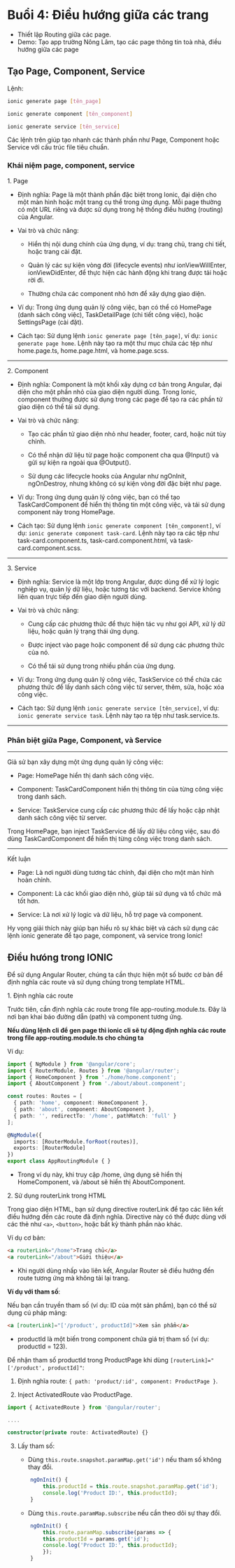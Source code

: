 # Buổi 4: Điều hướng giữa các trang

* Thiết lập Routing giữa các page.
* Demo: Tạo app trường Nông Lâm, tạo các page thông tin toà nhà, điều hướng giữa các page

## Tạo Page, Component, Service

Lệnh:

```bash
ionic generate page [tên_page]  

ionic generate component [tên_component]  

ionic generate service [tên_service]
```

Các lệnh trên giúp tạo nhanh các thành phần như Page, Component hoặc Service với cấu trúc file tiêu chuẩn.

### Khái niệm page, component, service

1\. Page

-   Định nghĩa: Page là một thành phần đặc biệt trong Ionic, đại diện cho một màn hình hoặc một trang cụ thể trong ứng dụng. Mỗi page thường có một URL riêng và được sử dụng trong hệ thống điều hướng (routing) của Angular.

-   Vai trò và chức năng:

    -   Hiển thị nội dung chính của ứng dụng, ví dụ: trang chủ, trang chi tiết, hoặc trang cài đặt.

    -   Quản lý các sự kiện vòng đời (lifecycle events) như ionViewWillEnter, ionViewDidEnter, để thực hiện các hành động khi trang được tải hoặc rời đi.

    -   Thường chứa các component nhỏ hơn để xây dựng giao diện.

-   Ví dụ: Trong ứng dụng quản lý công việc, bạn có thể có HomePage (danh sách công việc), TaskDetailPage (chi tiết công việc), hoặc SettingsPage (cài đặt).

-   Cách tạo: Sử dụng lệnh `ionic generate page [tên_page]`, ví dụ: `ionic generate page home`. Lệnh này tạo ra một thư mục chứa các tệp như home.page.ts, home.page.html, và home.page.scss.

* * * * *

2\. Component

-   Định nghĩa: Component là một khối xây dựng cơ bản trong Angular, đại diện cho một phần nhỏ của giao diện người dùng. Trong Ionic, component thường được sử dụng trong các page để tạo ra các phần tử giao diện có thể tái sử dụng.

-   Vai trò và chức năng:

    -   Tạo các phần tử giao diện nhỏ như header, footer, card, hoặc nút tùy chỉnh.

    -   Có thể nhận dữ liệu từ page hoặc component cha qua @Input() và gửi sự kiện ra ngoài qua @Output().

    -   Sử dụng các lifecycle hooks của Angular như ngOnInit, ngOnDestroy, nhưng không có sự kiện vòng đời đặc biệt như page.

-   Ví dụ: Trong ứng dụng quản lý công việc, bạn có thể tạo TaskCardComponent để hiển thị thông tin một công việc, và tái sử dụng component này trong HomePage.

-   Cách tạo: Sử dụng lệnh `ionic generate component [tên_component]`, ví dụ: `ionic generate component task-card`. Lệnh này tạo ra các tệp như task-card.component.ts, task-card.component.html, và task-card.component.scss.

* * * * *

3\. Service

-   Định nghĩa: Service là một lớp trong Angular, được dùng để xử lý logic nghiệp vụ, quản lý dữ liệu, hoặc tương tác với backend. Service không liên quan trực tiếp đến giao diện người dùng.

-   Vai trò và chức năng:

    -   Cung cấp các phương thức để thực hiện tác vụ như gọi API, xử lý dữ liệu, hoặc quản lý trạng thái ứng dụng.

    -   Được inject vào page hoặc component để sử dụng các phương thức của nó.

    -   Có thể tái sử dụng trong nhiều phần của ứng dụng.

-   Ví dụ: Trong ứng dụng quản lý công việc, TaskService có thể chứa các phương thức để lấy danh sách công việc từ server, thêm, sửa, hoặc xóa công việc.

-   Cách tạo: Sử dụng lệnh `ionic generate service [tên_service]`, ví dụ: `ionic generate service task`. Lệnh này tạo ra tệp như task.service.ts.

* * * * *

### Phân biệt giữa Page, Component, và Service

* * * * *

Giả sử bạn xây dựng một ứng dụng quản lý công việc:

-   Page: HomePage hiển thị danh sách công việc.

-   Component: TaskCardComponent hiển thị thông tin của từng công việc trong danh sách.

-   Service: TaskService cung cấp các phương thức để lấy hoặc cập nhật danh sách công việc từ server.

Trong HomePage, bạn inject TaskService để lấy dữ liệu công việc, sau đó dùng TaskCardComponent để hiển thị từng công việc trong danh sách.

* * * * *

Kết luận

-   Page: Là nơi người dùng tương tác chính, đại diện cho một màn hình hoàn chỉnh.

-   Component: Là các khối giao diện nhỏ, giúp tái sử dụng và tổ chức mã tốt hơn.

-   Service: Là nơi xử lý logic và dữ liệu, hỗ trợ page và component.

Hy vọng giải thích này giúp bạn hiểu rõ sự khác biệt và cách sử dụng các lệnh ionic generate để tạo page, component, và service trong Ionic!

## Điều hưóng trong IONIC

Để sử dụng Angular Router, chúng ta cần thực hiện một số bước cơ bản để định nghĩa các route và sử dụng chúng trong template HTML.

1\. Định nghĩa các route

Trước tiên, cần định nghĩa các route trong file app-routing.module.ts. Đây là nơi bạn khai báo đường dẫn (path) và component tương ứng.

**Nếu dùng lệnh cli để gen page thì ionic cli sẽ tự động định nghĩa các route trong file app-routing.module.ts cho chúng ta**

Ví dụ:

```typescript
import { NgModule } from '@angular/core';
import { RouterModule, Routes } from '@angular/router';
import { HomeComponent } from './home/home.component';
import { AboutComponent } from './about/about.component';

const routes: Routes = [
  { path: 'home', component: HomeComponent },
  { path: 'about', component: AboutComponent },
  { path: '', redirectTo: '/home', pathMatch: 'full' }
];

@NgModule({
  imports: [RouterModule.forRoot(routes)],
  exports: [RouterModule]
})
export class AppRoutingModule { }
```

-   Trong ví dụ này, khi truy cập /home, ứng dụng sẽ hiển thị HomeComponent, và /about sẽ hiển thị AboutComponent.

2\. Sử dụng routerLink trong HTML

Trong giao diện HTML, bạn sử dụng directive routerLink để tạo các liên kết điều hướng đến các route đã định nghĩa. Directive này có thể được dùng với các thẻ như `<a>`, `<button>`, hoặc bất kỳ thành phần nào khác.

Ví dụ cơ bản:

```html
<a routerLink="/home">Trang chủ</a>
<a routerLink="/about">Giới thiệu</a>
```

-   Khi người dùng nhấp vào liên kết, Angular Router sẽ điều hướng đến route tương ứng mà không tải lại trang.

**Ví dụ với tham số**:

Nếu bạn cần truyền tham số (ví dụ: ID của một sản phẩm), bạn có thể sử dụng cú pháp mảng:

```html
<a [routerLink]="['/product', productId]">Xem sản phẩm</a>
```

-   productId là một biến trong component chứa giá trị tham số (ví dụ: productId = 123).

Để nhận tham số productId trong ProductPage khi dùng `[routerLink]="['/product', productId]"`:

1.  Định nghĩa route: `{ path: 'product/:id', component: ProductPage }`.

2.  Inject ActivatedRoute vào ProductPage.

```ts
import { ActivatedRoute } from '@angular/router';

....

constructor(private route: ActivatedRoute) {}

```

3.  Lấy tham số:

    -   Dùng `this.route.snapshot.paramMap.get('id')` nếu tham số không thay đổi.

    ```ts
        ngOnInit() {
            this.productId = this.route.snapshot.paramMap.get('id');
            console.log('Product ID:', this.productId);
        }
    ```

    -   Dùng `this.route.paramMap.subscribe` nếu cần theo dõi sự thay đổi.
    ```ts
        ngOnInit() {
            this.route.paramMap.subscribe(params => {
            this.productId = params.get('id');
            console.log('Product ID:', this.productId);
            });
        }
    ```